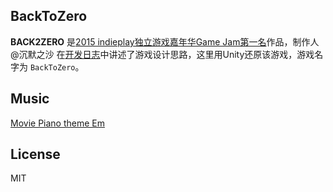 ## BackToZero  


**BACK2ZERO** 是[2015 indieplay独立游戏嘉年华Game Jam第一名](http://www.sonkwo.com/articles/1776)作品，制作人@沉默之沙 在[开发日志](http://v.qq.com/x/page/a0160hz6rew.html)中讲述了游戏设计思路，这里用Unity还原该游戏，游戏名字为 `BackToZero`。  

<!--![BackToZero](https://github.com/wuqxuan/BackToZero/raw/master/img/BackToZero.gif)-->  

## Music  


[Movie Piano theme Em
](http://freesound.org/people/EKVelika/sounds/251254/)  

## License   

MIT